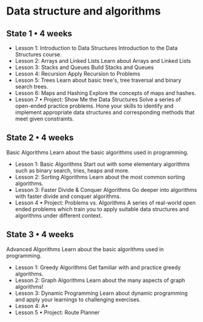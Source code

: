# Data structure and algorithms

## State 1 • 4 weeks

- Lesson 1: Introduction to Data Structures
Introduction to the Data Structures course.
- Lesson 2: Arrays and Linked Lists
Learn about Arrays and Linked Lists
- Lesson 3: Stacks and Queues
Build Stacks and Queues
- Lesson 4: Recursion
Apply Recursion to Problems
- Lesson 5: Trees
Learn about basic tree's, tree traversal and binary search trees.
- Lesson 6: Maps and Hashing
Explore the concepts of maps and hashes.
- Lesson 7 • Project: Show Me the Data Structures
Solve a series of open-ended practice problems. Hone your skills to identify and implement appropriate data structures and corresponding methods that meet given constraints.

## State 2 • 4 weeks

Basic Algorithms
Learn about the basic algorithms used in programming.

- Lesson 1: Basic Algorithms
Start out with some elementary algorithms such as binary search, tries, heaps and more.
- Lesson 2: Sorting Algorithms
Learn about the most common sorting algorithms.
- Lesson 3: Faster Divide & Conquer Algorithms
Go deeper into algorithms with faster divide and conquer algorithms.
- Lesson 4 • Project: Problems vs. Algorithms
A series of real-world open ended problems which train you to apply suitable data structures and algorithms under different context.

## State 3 • 4 weeks

Advanced Algorithms
Learn about the basic algorithms used in programming.

- Lesson 1: Greedy Algorithms
Get familiar with and practice greedy algorithms.
- Lesson 2: Graph Algorithms
Learn about the many aspects of graph algorithms!
- Lesson 3: Dynamic Programming
Learn about dynamic programming and apply your learnings to challenging exercises.
- Lesson 4: A*
- Lesson 5 • Project: Route Planner

